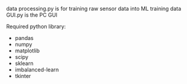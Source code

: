 data processing.py is for training raw sensor data into ML training data
GUI.py is the PC GUI

Required python library:
* pandas
* numpy
* matplotlib
* scipy
* sklearn
* imbalanced-learn
* tkinter
